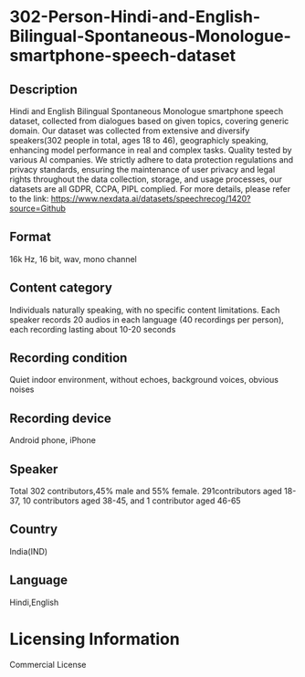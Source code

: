 # 302-Person-Hindi-and-English-Bilingual-Spontaneous-Monologue-smartphone-speech-dataset

## Description
Hindi and English Bilingual Spontaneous Monologue smartphone speech dataset, collected from dialogues based on given topics, covering generic domain. Our dataset was collected from extensive and diversify speakers(302 people in total, ages 18 to 46), geographicly speaking, enhancing model performance in real and complex tasks. Quality tested by various AI companies. We strictly adhere to data protection regulations and privacy standards, ensuring the maintenance of user privacy and legal rights throughout the data collection, storage, and usage processes, our datasets are all GDPR, CCPA, PIPL complied.
For more details, please refer to the link: https://www.nexdata.ai/datasets/speechrecog/1420?source=Github


## Format
16k Hz, 16 bit, wav, mono channel
## Content category
Individuals naturally speaking, with no specific content limitations. Each speaker records 20 audios in each language (40 recordings per person), each recording lasting about 10-20 seconds
## Recording condition
Quiet indoor environment, without echoes, background voices, obvious noises
## Recording device
Android phone, iPhone
## Speaker
Total 302 contributors,45% male and 55% female. 291contributors aged 18-37, 10 contributors aged 38-45, and 1 contributor aged 46-65
## Country
India(IND)
## Language
Hindi,English
# Licensing Information
Commercial License

